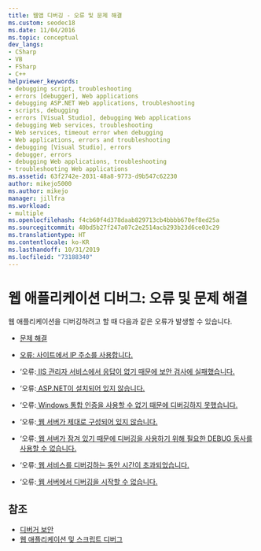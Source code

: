 ```yaml
---
title: 웹앱 디버깅 - 오류 및 문제 해결
ms.custom: seodec18
ms.date: 11/04/2016
ms.topic: conceptual
dev_langs:
- CSharp
- VB
- FSharp
- C++
helpviewer_keywords:
- debugging script, troubleshooting
- errors [debugger], Web applications
- debugging ASP.NET Web applications, troubleshooting
- scripts, debugging
- errors [Visual Studio], debugging Web applications
- debugging Web services, troubleshooting
- Web services, timeout error when debugging
- Web applications, errors and troubleshooting
- debugging [Visual Studio], errors
- debugger, errors
- debugging Web applications, troubleshooting
- troubleshooting Web applications
ms.assetid: 63f2742e-2031-48a8-9773-d9b547c62230
author: mikejo5000
ms.author: mikejo
manager: jillfra
ms.workload:
- multiple
ms.openlocfilehash: f4cb60f4d378daab829713cb4bbbb670ef8ed25a
ms.sourcegitcommit: 40bd5b27f247a07c2e2514acb293b23d6ce03c29
ms.translationtype: HT
ms.contentlocale: ko-KR
ms.lasthandoff: 10/31/2019
ms.locfileid: "73188340"
---
```

# <a name="debugging-web-applications-errors-and-troubleshooting"></a>웹 애플리케이션 디버그: 오류 및 문제 해결
웹 애플리케이션을 디버깅하려고 할 때 다음과 같은 오류가 발생할 수 있습니다.

- [문제 해결](../debugger/debugging-web-applications-troubleshooting.md)

- [오류: 사이트에서 IP 주소를 사용합니다.](../debugger/error-site-uses-ip-address.md)

- ‘오류:[ IIS 관리자 서비스에서 응답이 없기 때문에 보안 검사에 실패했습니다.](../debugger/error-a-security-check-failed-because-the-iis-admin-service-did-not-respond.md)

- ‘오류:[ ASP.NET이 설치되어 있지 않습니다.](../debugger/error-aspnet-not-installed.md)

- ‘오류:[ Windows 통합 인증을 사용할 수 없기 때문에 디버깅하지 못했습니다.](../debugger/error-debugging-failed-because-integrated-windows-authentication-is-not-enabled.md)

- ‘오류:[ 웹 서버가 제대로 구성되어 있지 않습니다.](../debugger/error-the-web-server-is-not-configured-correctly.md)

- ‘오류:[ 웹 서버가 잠겨 있기 때문에 디버깅을 사용하기 위해 필요한 DEBUG 동사를 사용할 수 없습니다.](../debugger/error-the-web-server-has-been-locked-down-and-is-blocking-the-debug-verb.md)

- ‘오류:[ 웹 서비스를 디버깅하는 동안 시간이 초과되었습니다.](../debugger/error-timeout-while-debugging-web-services.md)

- ‘오류:[ 웹 서버에서 디버깅을 시작할 수 없습니다.](../debugger/error-unable-to-start-debugging-on-the-web-server.md)

## <a name="see-also"></a>참조
- [디버거 보안](../debugger/debugger-security.md)
- [웹 애플리케이션 및 스크립트 디버그](how-to-enable-debugging-for-aspnet-applications.md)
